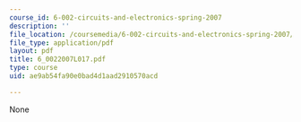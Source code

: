```yaml
---
course_id: 6-002-circuits-and-electronics-spring-2007
description: ''
file_location: /coursemedia/6-002-circuits-and-electronics-spring-2007/ae9ab54fa90e0bad4d1aad2910570acd_6_0022007L017.pdf
file_type: application/pdf
layout: pdf
title: 6_0022007L017.pdf
type: course
uid: ae9ab54fa90e0bad4d1aad2910570acd

---
```

None